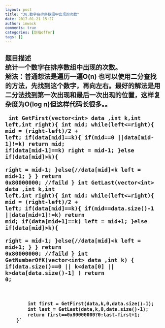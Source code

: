 ```yaml
---
layout: post
title: "38.数字在排序数组中出现的次数"
date: 2017-01-21 15:27
author: imwack
comments: true
categories: [剑指offer]
tags: []
---
```

<h2 class="subject-item-title">题目描述


<div class="subject-describe">统计一个数字在排序数组中出现的次数。</div>
<div class="subject-describe"></div>
<div class="subject-describe">解法：普通想法是遍历一遍O(n) 也可以使用二分查找的方法，先找到这个数字，再向左右。最好的解法是用二分法找到第一次出现和最后一次出现的位置，这样复杂度为O(log n)但这样代码长很多。。</div>
<div class="subject-describe">


<code class="">  int GetFirst(vector&lt;int&gt; data ,int k,int left,int right){
            int mid;
            while(left&lt;=right){
                mid = (right-left)/2 + left;
                if(data[mid]==k){
            if(mid==0 ||data[mid-1]!=k)
                        return mid;
                    if(data[mid-1]==k)
                        right = mid-1;
                }else if(data[mid]&gt;k){    
                    right = mid-1;
                }else{//data[mid]&lt;k
                    left = mid+1;
                }
            }
            return 0x80000000;  //faild
        }
        int GetLast(vector&lt;int&gt; data ,int k,int left,int right){
            int mid;
            while(left&lt;=right){
                mid = (right-left)/2 + left;
                if(data[mid]==k){
            if(mid==data.size()-1 ||data[mid+1]!=k)
                        return mid;
                    if(data[mid+1]==k)
                        left = mid+1;
                }else if(data[mid]&gt;k){    
                    right = mid-1;
                }else{//data[mid]&lt;k
                    left = mid+1;
                }
            }
            return 0x80000000;  //faild
        }
        int GetNumberOfK(vector&lt;int&gt; data ,int k) {
            if(data.size()==0 || k&lt;data[0] || k&gt;data[data.size()-1] )
                return 0;
            
            int first = GetFirst(data,k,0,data.size()-1);
            int last = GetLast(data,k,0,data.size()-1);
            return first==0x80000000?0:last-first+1;     
        }`

&nbsp;

</div>
